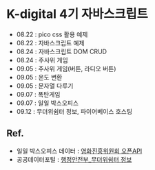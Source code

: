 # K-digital 4기 자바스크립트
+ 08.22 : pico css 활용 예제
+ 08.22 : 자바스크립트 예제
+ 08.24 : 자바스크립트 DOM CRUD
+ 08.24 : 주사위 게임
+ 09.05 : 주사위 게임(버튼, 라디오 버튼)
+ 09.05 : 온도 변환
+ 09.05 : 문자열 다루기
+ 09.07 : 폭탄게임
+ 09.07 : 일일 박스오피스
+ 09.12 : 무더위쉼터 정보, 파이어베이스 호스팅


## Ref.
- 일일 박스오피스 데이터 : [영화진흥위원회 오픈API](https://www.kobis.or.kr/kobisopenapi/homepg/main/main.do)
- 공공데이터포털 : [행정안전부_무더위쉼터 정보](https://www.data.go.kr/tcs/dss/selectApiDataDetailView.do?publicDataPk=3038743)